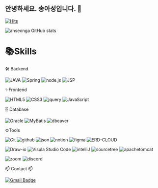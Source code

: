 ## 안녕하세요. 송아성입니다. 👋

[![Hits](https://hits.seeyoufarm.com/api/count/incr/badge.svg?url=https%3A%2F%2Fgithub.com%2Fahseonga&count_bg=%23F6E7CD&title_bg=%23EBD6A2&icon=&icon_color=%23E7E7E7&title=hits&edge_flat=false)](https://hits.seeyoufarm.com)

![ahseonga GitHub stats](https://github-readme-stats.vercel.app/api?username=ahseonga&show_icons=true&theme=gotham)




# 📚Skills
🛠 Backend

![JAVA](https://img.shields.io/badge/JAVA-5DACDF.svg?&style=for-the-badge&logo=JAVA&logoColor=white)
![Spring](https://img.shields.io/badge/Spring-6DB33F.svg?&style=for-the-badge&logo=Spring&logoColor=white)
![node.js](https://img.shields.io/badge/node.js-004466.svg?&style=for-the-badge&logo=node.js&logoColor=white)
![JSP](https://img.shields.io/badge/JSP-B4CA65.svg?&style=for-the-badge&logo=JSP&logoColor=white)


✨Frontend

![HTML5](https://img.shields.io/badge/HTML5-E34F26.svg?&style=for-the-badge&logo=HTML5&logoColor=white)
![CSS3](https://img.shields.io/badge/CSS3-1572B6.svg?&style=for-the-badge&logo=CSS3&logoColor=white)
![jquery](https://img.shields.io/badge/jquery-4B4B77.svg?&style=for-the-badge&logo=jquery&logoColor=white)
![JavaScript](https://img.shields.io/badge/JavaScript-004027.svg?&style=for-the-badge&logo=JavaScript&logoColor=white)


🗄 Database

![Oracle](https://img.shields.io/badge/Oracle-77AA99.svg?&style=for-the-badge&logo=Oracle&logoColor=white)
![MyBatis](https://img.shields.io/badge/MyBatis-4479A1.svg?&style=for-the-badge&logo=MyBatis&logoColor=white)
![dbeaver](https://img.shields.io/badge/dbeaver-382923.svg?&style=for-the-badge&logo=dbeaver&logoColor=white)


⚙Tools

![Git](https://img.shields.io/badge/Git-5C5543.svg?&style=for-the-badge&logo=Git&logoColor=white)
![github](https://img.shields.io/badge/github-FB5BC5.svg?&style=for-the-badge&logo=github&logoColor=white)
![json](https://img.shields.io/badge/json-1DB954.svg?&style=for-the-badge&logo=json&logoColor=white)
![notion](https://img.shields.io/badge/notion-466BB0.svg?&style=for-the-badge&logo=notion&logoColor=white)
![figma](https://img.shields.io/badge/figma-007808.svg?&style=for-the-badge&logo=figma&logoColor=white)
![ERD-CLOUD](https://img.shields.io/badge/ERDCLOUD-6965DB.svg?&style=for-the-badge&logo=ERD-CLOUD&logoColor=white)


![Draw-io](https://img.shields.io/badge/Drawio-D4911E.svg?&style=for-the-badge&logo=Draw-io&logoColor=white)
![Visula Studio Code](https://img.shields.io/badge/VisulaStudioCode-3B66BC.svg?&style=for-the-badge&logo=VisulaStudioCode&logoColor=white)
![intelliJ](https://img.shields.io/badge/intelliJ-0D597F.svg?&style=for-the-badge&logo=intelliJ&logoColor=white)
![sourcetree](https://img.shields.io/badge/sourcetree-F79A10.svg?&style=for-the-badge&logo=sourcetree&logoColor=white)
![apachetomcat](https://img.shields.io/badge/apachetomcat-F8DC75.svg?&style=for-the-badge&logo=apachetomcat-io&logoColor=white)


![zoom](https://img.shields.io/badge/zoom-5091CD.svg?&style=for-the-badge&logo=zoom-io&logoColor=white)
![discord](https://img.shields.io/badge/discord-825794.svg?&style=for-the-badge&logo=discord-io&logoColor=white)


📫 Contact 📫

[![Gmail Badge](https://img.shields.io/badge/Gmail-d14836?style=flat-square&logo=Gmail&logoColor=white&link=mailto:kimsh1691@gmail.com)](mailto:ahseonga11@gmail.com)
